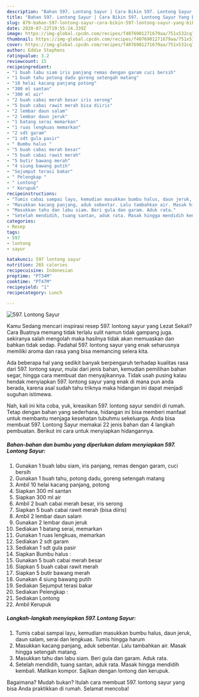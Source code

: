 ```yaml
---
description: "Bahan 597. Lontong Sayur | Cara Bikin 597. Lontong Sayur Yang Bikin Ngiler"
title: "Bahan 597. Lontong Sayur | Cara Bikin 597. Lontong Sayur Yang Bikin Ngiler"
slug: 879-bahan-597-lontong-sayur-cara-bikin-597-lontong-sayur-yang-bikin-ngiler
date: 2020-07-22T19:55:24.339Z
image: https://img-global.cpcdn.com/recipes/f4076901271679aa/751x532cq70/597-lontong-sayur-foto-resep-utama.jpg
thumbnail: https://img-global.cpcdn.com/recipes/f4076901271679aa/751x532cq70/597-lontong-sayur-foto-resep-utama.jpg
cover: https://img-global.cpcdn.com/recipes/f4076901271679aa/751x532cq70/597-lontong-sayur-foto-resep-utama.jpg
author: Eddie Stephens
ratingvalue: 3.2
reviewcount: 15
recipeingredient:
- "1 buah labu siam iris panjang remas dengan garam cuci bersih"
- "1 buah tahu potong dadu goreng setengah matang"
- "10 helai kacang panjang potong"
- "300 ml santan"
- "300 ml air"
- "2 buah cabai merah besar iris serong"
- "5 buah cabai rawit merah bisa diiris"
- "2 lembar daun salam"
- "2 lembar daun jeruk"
- "1 batang serai memarkan"
- "1 ruas lengkuas memarkan"
- "2 sdt garam"
- "1 sdt gula pasir"
- " Bumbu halus "
- "5 buah cabai merah besar"
- "5 buah cabai rawit merah"
- "5 butir bawang merah"
- "4 siung bawang putih"
- "Sejumput terasi bakar"
- " Pelengkap "
- " Lontong"
- " Kerupuk"
recipeinstructions:
- "Tumis cabai sampai layu, kemudian masukkan bumbu halus, daun jeruk, daun salam, serai dan lengkuas. Tumis hingga harum"
- "Masukkan kacang panjang, aduk sebentar. Lalu tambahkan air. Masak hingga setengah matang."
- "Masukkan tahu dan labu siam. Beri gula dan garam. Aduk rata."
- "Setelah mendidih, tuang santan, aduk rata. Masak hingga mendidih kembali. Matikan kompor. Sajikan dengan lontong dan kerupuk."
categories:
- Resep
tags:
- 597
- lontong
- sayur

katakunci: 597 lontong sayur 
nutrition: 265 calories
recipecuisine: Indonesian
preptime: "PT34M"
cooktime: "PT47M"
recipeyield: "1"
recipecategory: Lunch

---
```



![597. Lontong Sayur](https://img-global.cpcdn.com/recipes/f4076901271679aa/751x532cq70/597-lontong-sayur-foto-resep-utama.jpg)

Kamu Sedang mencari inspirasi resep 597. lontong sayur yang Lezat Sekali? Cara Buatnya memang tidak terlalu sulit namun tidak gampang juga. sekiranya salah mengolah maka hasilnya tidak akan memuaskan dan bahkan tidak sedap. Padahal 597. lontong sayur yang enak seharusnya memiliki aroma dan rasa yang bisa memancing selera kita.

Ada beberapa hal yang sedikit banyak berpengaruh terhadap kualitas rasa dari 597. lontong sayur, mulai dari jenis bahan, kemudian pemilihan bahan segar, hingga cara membuat dan menyajikannya. Tidak usah pusing kalau hendak menyiapkan 597. lontong sayur yang enak di mana pun anda berada, karena asal sudah tahu triknya maka hidangan ini dapat menjadi suguhan istimewa.




Nah, kali ini kita coba, yuk, kreasikan 597. lontong sayur sendiri di rumah. Tetap dengan bahan yang sederhana, hidangan ini bisa memberi manfaat untuk membantu menjaga kesehatan tubuhmu sekeluarga. Anda bisa membuat 597. Lontong Sayur memakai 22 jenis bahan dan 4 langkah pembuatan. Berikut ini cara untuk menyiapkan hidangannya.

<!--inarticleads1-->

##### Bahan-bahan dan bumbu yang diperlukan dalam menyiapkan 597. Lontong Sayur:

1. Gunakan 1 buah labu siam, iris panjang, remas dengan garam, cuci bersih
1. Gunakan 1 buah tahu, potong dadu, goreng setengah matang
1. Ambil 10 helai kacang panjang, potong
1. Siapkan 300 ml santan
1. Siapkan 300 ml air
1. Ambil 2 buah cabai merah besar, iris serong
1. Siapkan 5 buah cabai rawit merah (bisa diiris)
1. Ambil 2 lembar daun salam
1. Gunakan 2 lembar daun jeruk
1. Sediakan 1 batang serai, memarkan
1. Gunakan 1 ruas lengkuas, memarkan
1. Sediakan 2 sdt garam
1. Sediakan 1 sdt gula pasir
1. Siapkan  Bumbu halus :
1. Gunakan 5 buah cabai merah besar
1. Siapkan 5 buah cabai rawit merah
1. Siapkan 5 butir bawang merah
1. Gunakan 4 siung bawang putih
1. Sediakan Sejumput terasi bakar
1. Sediakan  Pelengkap :
1. Sediakan  Lontong
1. Ambil  Kerupuk




<!--inarticleads2-->

##### Langkah-langkah menyiapkan 597. Lontong Sayur:

1. Tumis cabai sampai layu, kemudian masukkan bumbu halus, daun jeruk, daun salam, serai dan lengkuas. Tumis hingga harum
1. Masukkan kacang panjang, aduk sebentar. Lalu tambahkan air. Masak hingga setengah matang.
1. Masukkan tahu dan labu siam. Beri gula dan garam. Aduk rata.
1. Setelah mendidih, tuang santan, aduk rata. Masak hingga mendidih kembali. Matikan kompor. Sajikan dengan lontong dan kerupuk.




Bagaimana? Mudah bukan? Itulah cara membuat 597. lontong sayur yang bisa Anda praktikkan di rumah. Selamat mencoba!
